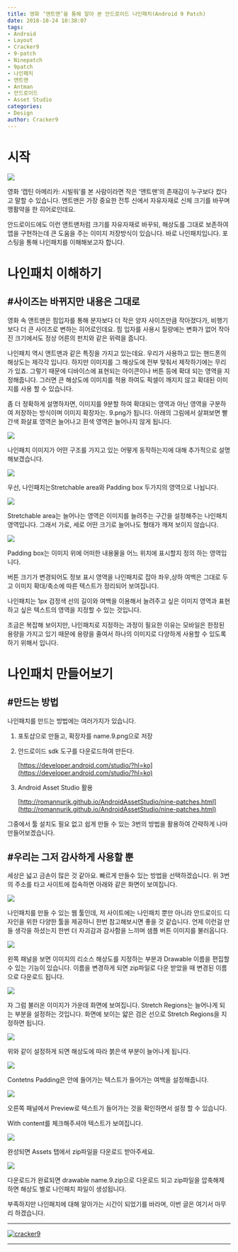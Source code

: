 ```yaml
---
title: 영화 ‘앤트맨’을 통해 알아 본 안드로이드 나인패치(Android 9 Patch)
date: 2018-10-24 10:38:07
tags:
- Android
- Layout
- Cracker9
- 9-patch
- Ninepatch
- 9patch
- 나인패치
- 앤트맨
- Antman
- 안드로이드
- Asset Studio
categories:
- Design
author: Cracker9
---
```


# **시작**

![](/img/9patch/1.gif)

영화 ‘캡틴 아메리카: 시빌워’를 본 사람이라면 작은 ‘앤트맨’의 존재감이 누구보다 컸다고 말할 수 있습니다. 앤트맨은 가장 중요한 전투 신에서 자유자재로 신체 크기를 바꾸며 맹활약을 한 히어로인데요.

안드로이드에도 이런 앤트맨처럼 크기를 자유자재로 바꾸되, 해상도를 그대로 보존하여 앱을 구현하는데 큰 도움을 주는 이미지 저장방식이 있습니다. 바로 나인패치입니다. 포스팅을 통해 나인패치를 이해해보고자 합니다.

# **나인패치 이해하기**

## **#사이즈는 바뀌지만 내용은 그대로**

영화 속 앤트맨은 핌입자를 통해 분자보다 더 작은 양자 사이즈만큼 작아졌다가, 비행기보다 더 큰 사이즈로 변하는 히어로인데요. 핌 입자를 사용시 질량에는 변화가 없어 작아진 크기에서도 정상 어른의 펀치와 같은 위력을 줍니다.

나인패치 역시 앤트맨과 같은 특징을 가지고 있는데요. 우리가 사용하고 있는 핸드폰의 해상도는 제각각 입니다. 하지만 이미지를 그 해상도에 전부 맞춰서 제작하기에는 무리가 있죠. 그렇기 때문에 디바이스에 표현되는 아이콘이나 버튼 등에 확대 되는 영역을 지정해줍니다. 그러면 큰 해상도에 이미지를 적용 하여도 픽셀이 깨지지 않고 확대된 이미지를 사용 할 수 있습니다.

좀 더 정확하게 설명하자면, 이미지를 9분할 하여 확대되는 영역과 아닌 영역을 구분하여 저장하는 방식이며 이미지 확장자는. 9.png가 됩니다. 아래의 그림에서 살펴보면 빨간색 화살표 영역은 늘어나고 흰색 영역은 늘어나지 않게 됩니다.

![](/img/9patch/2.png)

나인패치 이미지가 어떤 구조를 가지고 있는 어떻게 동작하는지에 대해 추가적으로 설명해보겠습니다.

![](/img/9patch/3.jpg)

우선, 나인패치는Stretchable area와 Padding box 두가지의 영역으로 나뉩니다.

![](/img/9patch/4.jpg)

Stretchable area는 늘어나는 영역은 이미지를 늘려주는 구간을 설정해주는 나인패치 영역입니다. 그래서 가로, 세로 어떤 크기로 늘어나도 형태가 깨져 보이지 않습니다.

![](/img/9patch/5.jpg)

Padding box는 이미지 위에 어떠한 내용물을 어느 위치에 표시할지 정의 하는 영역입니다.

버튼 크기가 변경되어도 정보 표시 영역을 나인패치로 잡아 좌우,상하 여백은 그대로 두고 이미지 확대/축소에 따른 텍스트가 정리되어 보여집니다.

나인패치는 1px 검정색 선의 길이와 여백을 이용해서 늘려주고 싶은 이미지 영역과 표현하고 싶은 텍스트의 영역을 지정할 수 있는 것입니다.

조금은 복잡해 보이지만, 나인패치로 지정하는 과정이 필요한 이유는 모바일은 한정된 용량을 가지고 있기 때문에 용량을 줄여서 하나의 이미지로 다양하게 사용할 수 있도록 하기 위해서 입니다.

# **나인패치 만들어보기**

## **#만드는 방법**

나인패치를 만드는 방법에는 여러가지가 있습니다.

1. 포토샵으로 만들고, 확장자를 name.9.png으로 저장
2. 안드로이드 sdk 도구를 다운로드하여 만든다.

    [https://developer.android.com/studio/?hl=ko](https://developer.android.com/studio/?hl=ko) 

3. Android Asset Studio 활용

    [http://romannurik.github.io/AndroidAssetStudio/nine-patches.html](http://romannurik.github.io/AndroidAssetStudio/nine-patches.html)

그중에서 툴 설치도 필요 없고 쉽게 만들 수 있는 3번의 방법을 활용하여 간략하게 나마 만들어보겠습니다.

## **#우리는 그저 감사하게 사용할 뿐**

세상은 넓고 금손이 많은 것 같아요. 빠르게 만들수 있는 방법을 선택하겠습니다. 위 3번의 주소를 타고 사이트에 접속하면 아래와 같은 화면이 보여집니다.

![](/img/9patch/6.png)

나인패치를 만들 수 있는 웹 툴인데, 저 사이트에는 나인패치 뿐만 아니라 안드로이드 디자인을 위한 다양한 툴을 제공하니 한번 참고해보시면 좋을 것 같습니다. 언제 이런걸 만들 생각을 하셨는지 한번 더 자괴감과 감사함을 느끼며 샘플 버튼 이미지를 불러옵니다.

![](/img/9patch/7.png)

왼쪽 패널을 보면 이미지의 리소스 해상도를 지정하는 부분과 Drawable 이름을 편집할 수 있는 기능이 있습니다. 이름을 변경하게 되면 zip파일로 다운 받았을 때 변경된 이름으로 다운로드 됩니다.

![](/img/9patch/8.png)

자 그럼 불러온 이미지가 가운데 화면에 보여집니다. Stretch Regions는 늘어나게 되는 부분을 설정하는 것입니다. 화면에 보이는 얇은 검은 선으로 Stretch Regions을 지정하면 됩니다.

![](/img/9patch/9.png)

위와 같이 설정하게 되면 해상도에 따라 붉은색 부분이 늘어나게 됩니다.

![](/img/9patch/10.png)

Contetns Padding은 안에 들어가는 텍스트가 들어가는 여백을 설정해줍니다.

![](/img/9patch/11.png)

오른쪽 패널에서 Preview로 텍스트가 들어가는 것을 확인하면서 설정 할 수 있습니다.

With content를 체크해주셔야 텍스트가 보여집니다.

![](/img/9patch/12.png)

완성되면 Assets 탭에서 zip파일을 다운로드 받아주세요.

![](/img/9patch/13.png)

다운로드가 완료되면 drawable name.9.zip으로 다운로드 되고 zip파일을 압축해제 하면 해상도 별로 나인패치 파일이 생성됩니다.

부족하지만 나인패치에 대해 알아가는 시간이 되었기를 바라며, 이번 글은 여기서 마무리 하겠습니다.

_____
 <a href="http://www.cracker9.io?utm_medium=cpc&utm_source=blog_origin&utm_campaign=0.11.x&utm_content=NinePatch" onclick="gtag('event', 'button click', {'event_category': 'Homepage','event_label': 'NinePatch'});">![cracker9](/img/Logo/Cracker9_Symbollogo.png?raw=true)</a>
_____
